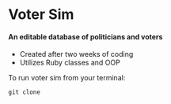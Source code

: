 # Voter Sim
#### An editable database of politicians and voters 

- Created after two weeks of coding
- Utilizes Ruby classes and OOP 

To run voter sim from your terminal:
```
git clone
```
